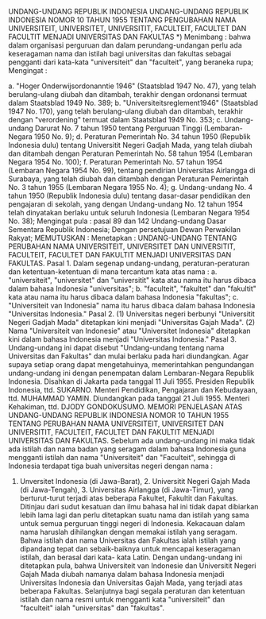  UNDANG-UNDANG REPUBLIK INDONESIA UNDANG-UNDANG REPUBLIK INDONESIA NOMOR 10 TAHUN 1955 TENTANG PENGUBAHAN NAMA UNIVERSITEIT, UNIVERSITET, UNIVERSITIT, FACULTEIT, FACULTET DAN FACULTIT MENJADI UNIVERSITAS DAN FAKULTAS *)
Menimbang :
 bahwa dalam organisasi perguruan dan dalam perundang-undangan perlu ada keseragaman nama dan istilah bagi universitas dan fakultas sebagai pengganti dari kata-kata "universiteit" dan "faculteit", yang beraneka rupa;
Mengingat :

a. "Hoger Onderwijsordonanntie 1946" (Staatsblad 1947 No. 47), yang telah berulang-ulang diubah dan ditambah, terakhir dengan ordonansi termuat dalam Staatsblad 1949 No. 389;
b. "Universiteitsreglement1946" (Staatsblad 1947 No. 170), yang telah berulang-ulang diubah dan ditambah, terakhir dengan "verordening" termuat dalam Staatsblad 1949 No. 353;
c. Undang-undang Darurat No. 7 tahun 1950 tentang Perguruan Tinggi (Lembaran-Negara 1950 No. 9);
d. Peraturan Pemerintah No. 34 tahun 1950 (Republik Indonesia dulu) tentang Universitit Negeri Gadjah Mada, yang telah diubah dan ditambah dengan Peraturan Pemerintah No. 58 tahun 1954 (Lembaran Negara 1954 No. 100);
f. Peraturan Pemerintah No. 57 tahun 1954 (Lembaran Negara 1954 No. 99), tentang pendirian Universitas Airlangga di Surabaya, yang telah diubah dan ditambah dengan Peraturan Pemerintah No. 3 tahun 1955 (Lembaran Negara 1955 No. 4);
g. Undang-undang No. 4 tahun 1950 (Republik Indonesia dulu) tentang dasar-dasar pendidikan den pengajaran di sekolah, yang dengan Undang-undang No. 12 tahun 1954 telah dinyatakan berlaku untuk seluruh Indonesia (Lembaran Negara 1954 No. 38); Mengingat pula : pasal 89 dan 142 Undang-undang Dasar Sementara Republik Indonesia; Dengan persetujuan Dewan Perwakilan Rakyat;
MEMUTUSKAN :
 Menetapkan : UNDANG-UNDANG TENTANG PERUBAHAN NAMA UNIVERSITEIT, UNIVERSITET DAN UNIVERSITIT, FACULTEIT, FACULTET DAN FAKULTIT MENJADI UNIVERSITAS DAN FAKULTAS. Pasal 1. Dalam segenap undang-undang, peraturan-peraturan dan ketentuan-ketentuan di mana tercantum kata atas nama :
a. "universiteit", "universitet" dan "universitit" kata atau nama itu harus dibaca dalam bahasa Indonesia "universitas";
b. "faculteit", "fakultet" dan "fakultit" kata atau nama itu harus dibaca dalam bahasa Indonesia "fakultas";
c. "Universiteit van Indonesia" nama itu harus dibaca dalam bahasa Indonesia "Universitas Indonesia." Pasal 2.
(1) Universitas negeri berbunyi "Universitit Negeri Gadjah Mada" ditetapkan kini menjadi "Universitas Gajah Mada".
(2) Nama "Universiteit van Indonesie" atau "Universitet Indonesia" ditetapkan kini dalam bahasa Indonesia menjadi "Universitas Indonesia." Pasal 3. Undang-undang ini dapat disebut "Undang-undang tentang nama Universitas dan Fakultas" dan mulai berlaku pada hari diundangkan. Agar supaya setiap orang dapat mengetahuinya, memerintahkan pengundangan undang-undang ini dengan penempatan dalam Lembaran-Negara Republik Indonesia. Disahkan di Jakarta pada tanggal 11 Juli 1955. Presiden Republik Indonesia, ttd. SUKARNO. Menteri Pendidikan, Pengajaran dan Kebudayaan, ttd. MUHAMMAD YAMIN. Diundangkan pada tanggal 21 Juli 1955. Menteri Kehakiman, ttd. DJODY GONDOKUSUMO. MEMORI PENJELASAN ATAS UNDANG-UNDANG REPUBLIK INDONESIA NOMOR 10 TAHUN 1955 TENTANG PERUBAHAN NAMA UNIVERSITEIT, UNIVERSITET DAN UNIVERSITIT, FACULTEIT, FACULTET DAN FAKULTIT MENJADI UNIVERSITAS DAN FAKULTAS. Sebelum ada undang-undang ini maka tidak ada istilah dan nama badan yang seragam dalam bahasa Indonesia guna mengganti istilah dan nama "Universiteit" dan "Faculteit", sehingga di Indonesia terdapat tiga buah universitas negeri dengan nama :
1. Unversitet Indonesia (di Jawa-Barat), 2. Universitit Negeri Gajah Mada (di Jawa-Tengah), 3. Universitas Airlangga (di Jawa-Timur), yang berturut-turut terjadi atas beberapa Fakultet, Fakultit dan Fakultas. Ditinjau dari sudut kesatuan dan ilmu bahasa hal ini tidak dapat dibiarkan lebih lama lagi dan perlu ditetapkan suatu nama dan istilah yang sama untuk semua perguruan tinggi negeri di Indonesia. Kekacauan dalam nama haruslah dihilangkan dengan memakai istilah yang seragam. Bahwa istilah dan nama Universitas dan Fakultas ialah istilah yang dipandang tepat dan sebaik-baiknya untuk mencapai keseragaman istilah, dan berasal dari kata- kata Latin. Dengan undang-undang ini ditetapkan pula, bahwa Universiteit van Indonesie dan Universitit Negeri Gajah Mada diubah namanya dalam bahasa Indonesia menjadi Universitas Indonesia dan Universitas Gajah Mada, yang terjadi atas beberapa Fakultas. Selanjutnya bagi segala peraturan dan ketentuan istilah dan nama resmi untuk mengganti kata "universiteit" dan "faculteit" ialah "universitas" dan "fakultas".